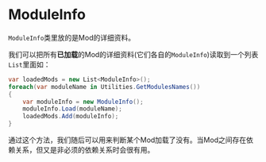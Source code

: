 # ModuleInfo

`ModuleInfo`类里放的是Mod的详细资料。

我们可以把所有**已加载**的Mod的详细资料\(它们各自的`ModuleInfo`\)读取到一个列表`List`里面如：

```csharp
var loadedMods = new List<ModuleInfo>();
foreach(var moduleName in Utilities.GetModulesNames())
{
    var moduleInfo = new ModuleInfo();
    moduleInfo.Load(moduleName);
    loadedMods.Add(moduleInfo);
}
```

通过这个方法，我们随后可以用来判断某个Mod加载了没有。当Mod之间存在依赖关系，但又是非必须的依赖关系时会很有用。

